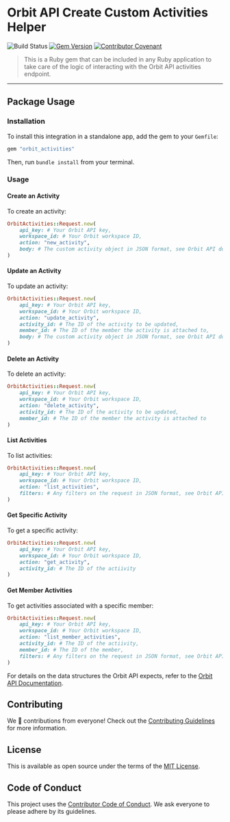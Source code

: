 # Orbit API Create Custom Activities Helper

![Build Status](https://github.com/orbit-love/ruby-orbit-activities/workflows/CI/badge.svg)
[![Gem Version](https://badge.fury.io/rb/orbit_activities.svg)](https://badge.fury.io/rb/orbit_activities)
[![Contributor Covenant](https://img.shields.io/badge/Contributor%20Covenant-2.0-4baaaa.svg)](code_of_conduct.md)

> This is a Ruby gem that can be included in any Ruby application to take care of the logic of interacting with the Orbit API activities endpoint.

<hr />

## Package Usage

### Installation

To install this integration in a standalone app, add the gem to your `Gemfile`:

```ruby
gem "orbit_activities"
```

Then, run `bundle install` from your terminal.

### Usage

#### Create an Activity

To create an activity:

```ruby
OrbitActivities::Request.new(
    api_key: # Your Orbit API key,
    workspace_id: # Your Orbit workspace ID,
    action: "new_activity",
    body: # The custom activity object in JSON format, see Orbit API docs for reference
)
```
#### Update an Activity

To update an activity:

```ruby
OrbitActivities::Request.new(
    api_key: # Your Orbit API key,
    workspace_id: # Your Orbit workspace ID,
    action: "update_activity",
    activity_id: # The ID of the activity to be updated,
    member_id: # The ID of the member the activity is attached to,
    body: # The custom activity object in JSON format, see Orbit API docs for reference
)
```
#### Delete an Activity

To delete an activity:

```ruby
OrbitActivities::Request.new(
    api_key: # Your Orbit API key,
    workspace_id: # Your Orbit workspace ID,
    action: "delete_activity",
    activity_id: # The ID of the activity to be updated,
    member_id: # The ID of the member the activity is attached to
)
```
#### List Activities

To list activities:

```ruby
OrbitActivities::Request.new(
    api_key: # Your Orbit API key,
    workspace_id: # Your Orbit workspace ID,
    action: "list_activities",
    filters: # Any filters on the request in JSON format, see Orbit API docs for reference
)
```
#### Get Specific Activity

To get a specific activity:

```ruby
OrbitActivities::Request.new(
    api_key: # Your Orbit API key,
    workspace_id: # Your Orbit workspace ID,
    action: "get_activity",
    activity_id: # The ID of the actiivity
)
```
#### Get Member Activities

To get activities associated with a specific member:

```ruby
OrbitActivities::Request.new(
    api_key: # Your Orbit API key,
    workspace_id: # Your Orbit workspace ID,
    action: "list_member_activities",
    activity_id: # The ID of the actiivity,
    member_id: # The ID of the member,
    filters: # Any filters on the request in JSON format, see Orbit API docs for reference
)
```

For details on the data structures the Orbit API expects, refer to the [Orbit API Documentation](https://docs.orbit.love/reference).

## Contributing

We 💜 contributions from everyone! Check out the [Contributing Guidelines](CONTRIBUTING.md) for more information.

## License

This is available as open source under the terms of the [MIT License](LICENSE).

## Code of Conduct

This project uses the [Contributor Code of Conduct](CODE_OF_CONDUCT.md). We ask everyone to please adhere by its guidelines.